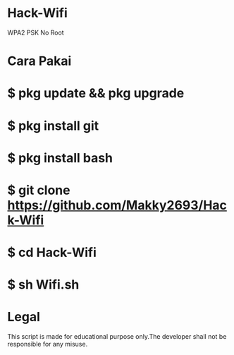# Hack-Wifi
WPA2 PSK No Root
# Cara Pakai
# $ pkg update && pkg upgrade
# $ pkg install git
# $ pkg install bash
# $ git clone https://github.com/Makky2693/Hack-Wifi
# $ cd Hack-Wifi
# $ sh Wifi.sh

# Legal
This script is made for educational purpose only.The developer shall not be responsible for any misuse.
